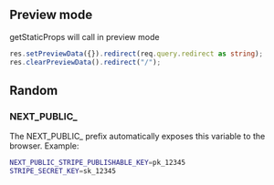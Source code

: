 ## Preview mode

getStaticProps will call in preview mode

```ts
res.setPreviewData({}).redirect(req.query.redirect as string);
res.clearPreviewData().redirect("/");
```

## Random

### NEXT_PUBLIC_

The NEXT_PUBLIC_ prefix automatically exposes this variable to the browser. Example:

```sh
NEXT_PUBLIC_STRIPE_PUBLISHABLE_KEY=pk_12345
STRIPE_SECRET_KEY=sk_12345
```
